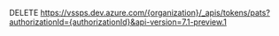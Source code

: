 
DELETE https://vssps.dev.azure.com/{organization}/_apis/tokens/pats?authorizationId={authorizationId}&api-version=7.1-preview.1
